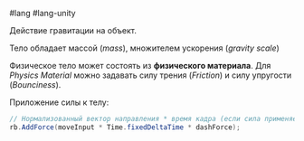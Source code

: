 #lang #lang-unity

Действие гравитации на объект.

Тело обладает массой (*mass*), множителем ускорения (*gravity scale*) 

Физическое тело может состоять из **физического материала**.
Для *Physics Material* можно задавать силу трения (*Friction*) и силу упругости (*Bounciness*).

Приложение силы к телу:
```csharp
// Нормализованный вектор направления * время кадра (если сила применяется какое-то время) * числовое значение силы
rb.AddForce(moveInput * Time.fixedDeltaTime * dashForce);
```
